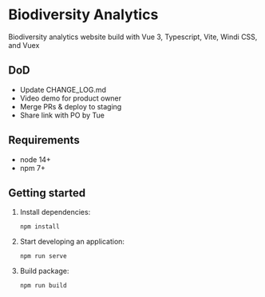 # Biodiversity Analytics

Biodiversity analytics website build with Vue 3, Typescript, Vite, Windi CSS, and Vuex

## DoD

- Update CHANGE_LOG.md
- Video demo for product owner
- Merge PRs & deploy to staging
- Share link with PO by Tue

## Requirements

- node 14+
- npm 7+

## Getting started

1. Install dependencies:

    `npm install`

2. Start developing an application:

    `npm run serve`

3. Build package:

    `npm run build`
